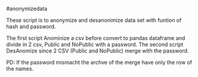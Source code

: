 #anonymizedata

These script is to anonymize and desanonimize data set with funtion of hash and password.

The first script Anominize a csv before convert to pandas dataframe and divide in 2 csv, Public and NoPublic with a password.
The second script DesAnomize since 2 CSV (Public and NoPublic) merge with the password.

PD: If the password mismacht the archve of the merge have only the row of the names.

